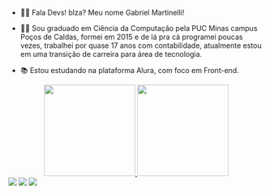- 👨‍💻 Fala Devs! blza? Meu nome Gabriel Martinelli!

- 👨‍🎓 Sou graduado em Ciência da Computação pela PUC Minas campus Poços de Caldas, formei em 2015 e de lá pra cá programei poucas vezes, trabalhei por quase 17 anos com contabilidade, atualmente estou em uma transição de carreira para área de tecnologia.

- 📚 Estou estudando na plataforma Alura, com foco em Front-end.


<div align="center">
  <a href="https://github.com/GabrielMartinelli">
  <img height="180em" src="https://github-readme-stats.vercel.app/api?username=GabrielMartinelli&show_icons=true&theme=dark&include_all_commits=true&count_private=true"/>
  <img height="180em" src="https://github-readme-stats.vercel.app/api/top-langs/?username=GabrielMartinelli&layout=compact&langs_count=7&theme=dark"/>
</div>

<div> 
  <a href="https://instagram.com/gabriel_martinelli" target="_blank"><img src="https://img.shields.io/badge/-Instagram-%23E4405F?style=for-the-badge&logo=instagram&logoColor=white" target="_blank"></a>
  <a href = "mailto:gabrielmartinelli10@gmail.com"><img src="https://img.shields.io/badge/-Gmail-%23333?style=for-the-badge&logo=gmail&logoColor=white" target="_blank"></a>
  <a href="https://www.linkedin.com/in/gabriel-martinelli/" target="_blank"><img src="https://img.shields.io/badge/-LinkedIn-%230077B5?style=for-the-badge&logo=linkedin&logoColor=white" target="_blank"></a> 
 
</div>
